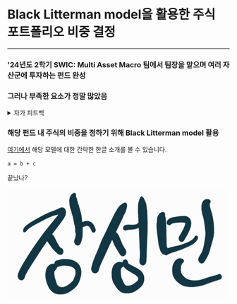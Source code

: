 # Black Litterman model을 활용한 주식 포트폴리오 비중 결정
***
### '24년도 2학기 SWIC: Multi Asset Macro 팀에서 팀장을 맡으며 여러 자산군에 투자하는 펀드 완성
### 그러나 부족한 요소가 정말 많았음
<details>
  <summary>자가 피드백</summary>
  1. 모델에 대한 이해가 매우 부족했음
  2. 데이터를 가공하는 능력이 부족했음
  3. .cvs 파일을 코드가 직접 읽게 하고 싶었으나 이를 구현하지 못하여 엑셀에서 구한 값을 직접 코드에 대입해줬음.
</details>

### 해당 펀드 내 주식의 비중을 정하기 위해 Black Litterman model 활용
[여기에서](https://pleasurehwang.tistory.com/14) 해당 모델에 대한 간략한 한글 소개를 볼 수 있습니다.
    
    a = b + c
끝났나?

<img src="/스크린샷 2024-12-07 225011.png" width="500" height="250">
